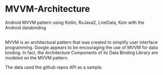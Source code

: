 # MVVM-Architecture

Android MVVM pattern using Kotlin, RxJava2, LiveData, Koin with the Android databinding
<br/>
<br/>

MVVM is an architectural pattern that was created to simplify user interface programming. 
Google appears to be encouraging the use of MVVM for data binding. 
In fact, the Architecture Components of its Data Binding Library are modeled on the MVVM pattern.

The data used the github repos API as a sample.


